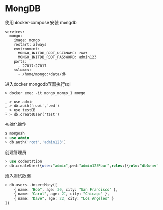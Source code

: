 # MongDB

使用 docker-compose 安装 mongdb

```shell
services:
  mongo:
    image: mongo
    restart: always
    environment:
      MONGO_INITDB_ROOT_USERNAME: root
      MONGO_INITDB_ROOT_PASSWORD: admin123
    ports:
      - 27017:27017
    volumes:
      - /home/mongo:/data/db
```

进入docker mongodb容器执行sql


```shell
> docker exec -it mongo_mongo_1 mongo

_ > use admin
_ > db.auth('root','pwd')
_ > use testDB
- > db.createUser('test')
```

初始化操作

```sql
$ mongosh
> use admin
> db.auth('root','admin123')
```

创建管理员

```sql
> use codestation
> db.createUser({user:"admin",pwd:"admin123Four",roles:[{role:"dbOwner",db:"codestation"}]})
```

插入测试数据

```sql
> db.users..insertMany([
    { name: "Bob", age: 30, city: "San Francisco" },
    { name: "Carol", age: 27, city: "Chicago" },
    { name: "Dave", age: 22, city: "Los Angeles" }
])
```

